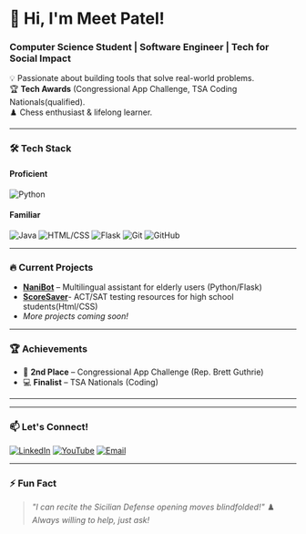 # 👋 Hi, I'm Meet Patel!  
### **Computer Science Student | Software Engineer | Tech for Social Impact**  

💡 Passionate about building tools that solve real-world problems.  
🏆 **Tech Awards** (Congressional App Challenge, TSA Coding Nationals(qualified).  
♟️ Chess enthusiast & lifelong learner.  

---

### 🛠️ **Tech Stack**  
#### **Proficient**  
![Python](https://img.shields.io/badge/Python-3776AB?logo=python&logoColor=white)


#### **Familiar**  
![Java](https://img.shields.io/badge/Java-007396?logo=java&logoColor=white)
![HTML/CSS](https://img.shields.io/badge/HTML5-E34F26?logo=html5&logoColor=white)
![Flask](https://img.shields.io/badge/Flask-000000?logo=flask&logoColor=white)
![Git](https://img.shields.io/badge/Git-F05032?logo=git&logoColor=white)
![GitHub](https://img.shields.io/badge/GitHub-181717?logo=github&logoColor=white)


---

### 🔥 **Current Projects**  
- **[NaniBot](https://github.com/your-username/NaniBot)** – Multilingual assistant for elderly users (Python/Flask)
- **[ScoreSaver](https://github.com/MeetPatel-tiger/Congressional-App-Challange)**- ACT/SAT testing resources for high school students(Html/CSS)
- *More projects coming soon!*  

---

### 🏆 **Achievements**  
- 🥈 **2nd Place** – Congressional App Challenge (Rep. Brett Guthrie)  
- 💻 **Finalist** – TSA Nationals (Coding)  

---



---

### 📫 **Let's Connect!**  
[![LinkedIn](https://img.shields.io/badge/LinkedIn-0A66C2?logo=linkedin&logoColor=white)](https://linkedin.com/in/meet-patel-439bb72b1/)
[![YouTube](https://img.shields.io/badge/YouTube-FF0000?logo=youtube&logoColor=white)](https://youtube.com/@CompileWithMeet)
[![Email](https://img.shields.io/badge/Email-D14836?logo=gmail&logoColor=white)](mailto:your-email@example.com)

---

### ⚡ **Fun Fact**  
> *"I can recite the Sicilian Defense opening moves blindfolded!"* ♟️
> *Always willing to help, just ask!*
